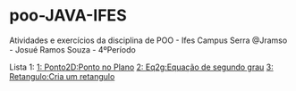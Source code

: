 # poo-JAVA-IFES

Atividades e exercícios da disciplina de POO - Ifes Campus Serra
@Jramso - Josué Ramos Souza - 4ºPeríodo


Lista 1:
[1: Ponto2D:Ponto no Plano](Ponto2D/README.md)
[2: Eq2g:Equação de segundo grau](Eq2g/README.md)
[3: Retangulo:Cria um retangulo](Retangulo/README.md)

